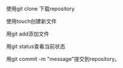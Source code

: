 使用git clone <url>下载repository

使用touch创建新文件

用git add添加文件

用git status查看当前状态

用git commit -m "message"提交到repository。